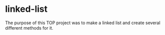# linked-list

The purpose of this TOP project was to make a linked list and create several different methods for it.